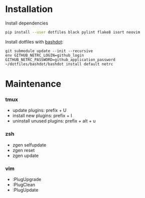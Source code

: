 # Installation

Install dependencies
```bash
pip install --user dotfiles black pylint flake8 isort neovim
```

Install dotfiles with [bashdot](https://github.com/bashdot/bashdot):
```
git submodule update --init --recursive
env GITHUB_NETRC_LOGIN=github_login GITHUB_NETRC_PASSWORD=github_application_password ~/dotfiles/bashdot/bashdot install default netrc
```

# Maintenance

### tmux
* update plugins: prefix + U
* install new plugins: prefix + I
* uninstall unused plugins: prefix + alt + u

### zsh
* zgen selfupdate
* zgen reset
* zgen update

### vim
* :PlugUpgrade
* :PlugClean
* :PlugUpdate
